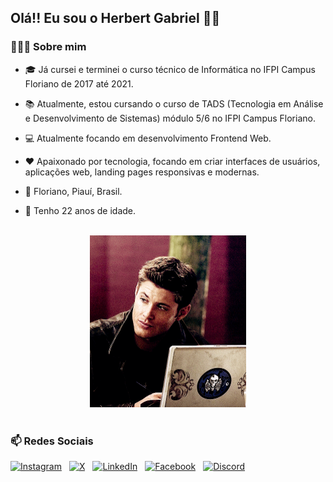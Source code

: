 ## Olá!! Eu sou o Herbert Gabriel ✋🏽

### 🧑🏽‍💻 Sobre mim
- 🎓 Já cursei e terminei o curso técnico de Informática no IFPI Campus Floriano de 2017 até 2021.

- 📚 Atualmente, estou cursando o curso de TADS (Tecnologia em Análise e Desenvolvimento de Sistemas) módulo 5/6 no IFPI Campus Floriano.

- 💻 Atualmente focando em desenvolvimento Frontend Web.

- ❤️ Apaixonado por tecnologia, focando em criar interfaces de usuários, aplicações web, landing pages responsivas e modernas.

- 📍 Floriano, Piauí, Brasil.

- 🎂 Tenho 22 anos de idade.
<br>

<div style="text-align: center;">
<img src="dean.gif" width="250">
</div>
<br>

### 📫 Redes Sociais

<div style="display: flex; gap: 12px;">
    <a href="https://www.instagram.com/herbertg1010/">
        <img src="https://img.shields.io/badge/Instagram-%23E4405F.svg?style=for-the-badge&logo=Instagram&logoColor=white" alt="Instagram">
    </a>
    <a href="https://x.com/herbertg__">
        <img src="https://img.shields.io/badge/X-%23000000.svg?style=for-the-badge&logo=X&logoColor=white" alt="X">
    </a>
    <a href="https://www.linkedin.com/in/herbert-gabriel-989814157/">
        <img src="https://img.shields.io/badge/LinkedIn-0077B5?style=for-the-badge&logo=linkedin&logoColor=white" alt="LinkedIn">
    </a>
    <a href="https://www.facebook.com/herbertgabriel.alencar?locale=pt_BR">
        <img src="https://img.shields.io/badge/Facebook-1877F2?style=for-the-badge&logo=facebook&logoColor=white" alt="Facebook">
    </a>
    <a href="https://discord.com/channels/@SEUUSERNAME/">
        <img src="https://img.shields.io/badge/Discord-7289DA?style=for-the-badge&logo=discord&logoColor=white" alt="Discord">
    </a>
</div>



